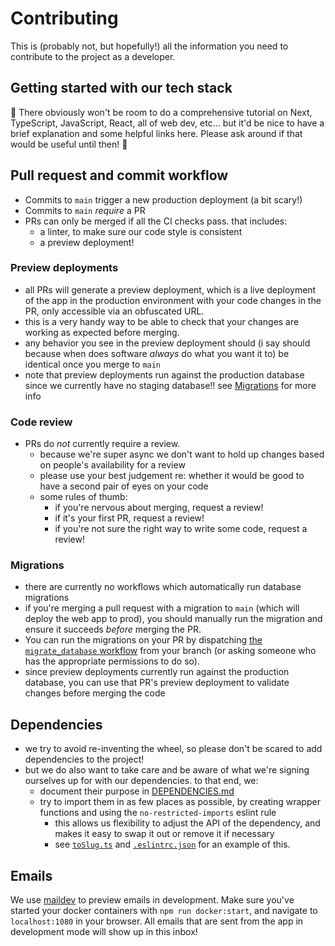 # Contributing

This is (probably not, but hopefully!) all the information you need to contribute to the project as a developer.

## Getting started with our tech stack

🚧 There obviously won't be room to do a comprehensive tutorial on Next, TypeScript, JavaScript, React, all of web dev, etc... but it'd be nice to have a brief explanation and some helpful links here. Please ask around if that would be useful until then! 🚧

## Pull request and commit workflow

- Commits to `main` trigger a new production deployment (a bit scary!)
- Commits to `main` _require_ a PR
- PRs can only be merged if all the CI checks pass. that includes:
  - a linter, to make sure our code style is consistent
  - a preview deployment!

### Preview deployments

- all PRs will generate a preview deployment, which is a live deployment of the app in the production environment with your code changes in the PR, only accessible via an obfuscated URL.
- this is a very handy way to be able to check that your changes are working as expected before merging.
- any behavior you see in the preview deployment should (i say should because when does software _always_ do what you want it to) be identical once you merge to `main`
- note that preview deployments run against the production database since we currently have no staging database!! see [Migrations](#migrations) for more info

### Code review

- PRs do _not_ currently require a review.
  - because we're super async we don't want to hold up changes based on people's availability for a review
  - please use your best judgement re: whether it would be good to have a second pair of eyes on your code
  - some rules of thumb:
    - if you're nervous about merging, request a review!
    - if it's your first PR, request a review!
    - if you're not sure the right way to write some code, request a review!

### Migrations

- there are currently no workflows which automatically run database migrations
- if you're merging a pull request with a migration to `main` (which will deploy the web app to prod), you should manually run the migration and ensure it succeeds _before_ merging the PR.
- You can run the migrations on your PR by dispatching [the `migrate_database` workflow](https://github.com/civic-dashboard/civic-dashboard-web/actions/workflows/migrate_database.yml) from your branch (or asking someone who has the appropriate permissions to do so).
- since preview deployments currently run against the production database, you can use that PR's preview deployment to validate changes before merging the code

## Dependencies

- we try to avoid re-inventing the wheel, so please don't be scared to add dependencies to the project!
- but we do also want to take care and be aware of what we're signing ourselves up for with our dependencies. to that end, we:
  - document their purpose in [DEPENDENCIES.md](./DEPENDENCIES.md)
  - try to import them in as few places as possible, by creating wrapper functions and using the `no-restricted-imports` eslint rule
    - this allows us flexibility to adjust the API of the dependency, and makes it easy to swap it out or remove it if necessary
    - see [`toSlug.ts`](https://github.com/civic-dashboard/civic-dashboard-web/tree/main/src/logic/toSlug.ts) and [`.eslintrc.json`](https://github.com/civic-dashboard/civic-dashboard-web/tree/main/.eslintrc.json#L14) for an example of this.

## Emails

We use [maildev](https://github.com/maildev/maildev) to preview emails in development. Make sure you've started your docker containers with `npm run docker:start`, and navigate to `localhost:1080` in your browser. All emails that are sent from the app in development mode will show up in this inbox!
